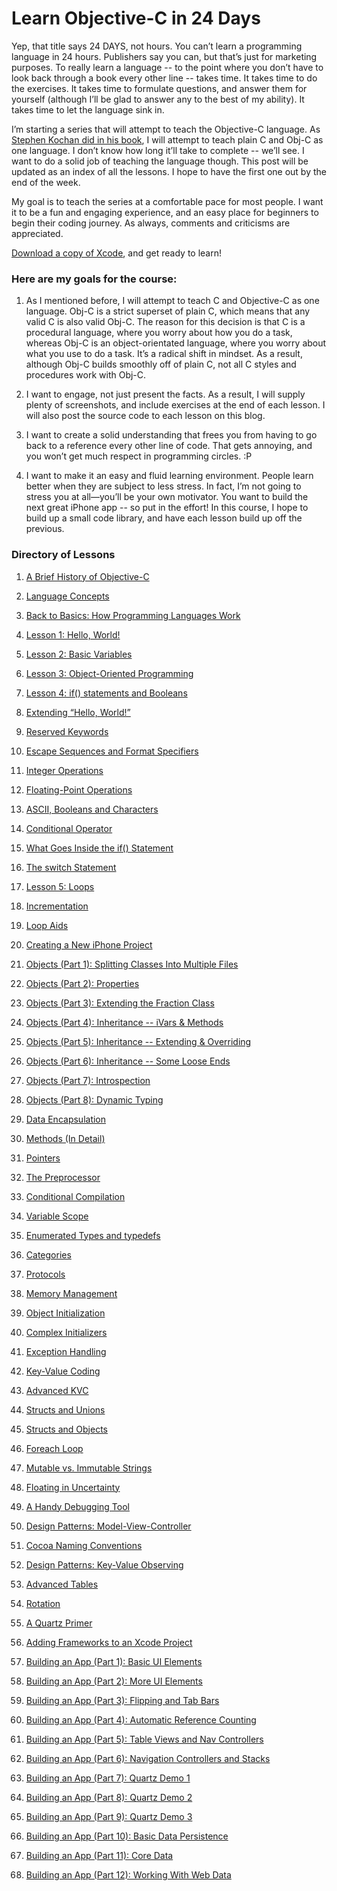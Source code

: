 # Learn Objective-C in 24 Days

Yep, that title says 24 DAYS, not hours. You can’t learn a programming language in 24 hours. Publishers say you can, but that’s just for marketing purposes. To really learn a language -- to the point where you don’t have to look back through a book every other line -- takes time. It takes time to do the exercises. It takes time to formulate questions, and answer them for yourself (although I’ll be glad to answer any to the best of my ability). It takes time to let the language sink in.

I’m starting a series that will attempt to teach the Objective-C language. As [Stephen Kochan did in his book](https://www.amazon.com/Programming-Objective-C-2-0-Stephen-Kochan/dp/0321566157/), I will attempt to teach plain C and Obj-C as one language. I don’t know how long it’ll take to complete -- we’ll see. I want to do a solid job of teaching the language though. This post will be updated as an index of all the lessons. I hope to have the first one out by the end of the week.

My goal is to teach the series at a comfortable pace for most people. I want it to be a fun and engaging experience, and an easy place for beginners to begin their coding journey. As always, comments and criticisms are appreciated.

[Download a copy of Xcode](https://developer.apple.com/xcode/downloads/), and get ready to learn!

### Here are my goals for the course:

1. As I mentioned before, I will attempt to teach C and Objective-C as one language. Obj-C is a strict superset of plain C, which means that any valid C is also valid Obj-C. The reason for this decision is that C is a procedural language, where you worry about how you do a task, whereas Obj-C is an object-orientated language, where you worry about what you use to do a task. It’s a radical shift in mindset. As a result, although Obj-C builds smoothly off of plain C, not all C styles and procedures work with Obj-C.

2. I want to engage, not just present the facts. As a result, I will supply plenty of screenshots, and include exercises at the end of each lesson. I will also post the source code to each lesson on this blog.

3. I want to create a solid understanding that frees you from having to go back to a reference every other line of code. That gets annoying, and you won’t get much respect in programming circles. :P

4. I want to make it an easy and fluid learning environment. People learn better when they are subject to less stress. In fact, I’m not going to stress you at all—you’ll be your own motivator. You want to build the next great iPhone app -- so put in the effort! In this course, I hope to build up a small code library, and have each lesson build up off the previous.

### Directory of Lessons

1. [A Brief History of Objective-C](37.md)

2. [Language Concepts](39.md)

3. [Back to Basics: How Programming Languages Work](40.md)

4. [Lesson 1: Hello, World!](41.md)

5. [Lesson 2: Basic Variables](42.md)

6. [Lesson 3: Object-Oriented Programming](43.md)

7. [Lesson 4: if() statements and Booleans](44.md)

8. [Extending “Hello, World!”](45.md)

9. [Reserved Keywords](46.md)

10. [Escape Sequences and Format Specifiers](47.md)

11. [Integer Operations](48.md)

12. [Floating-Point Operations](49.md)

13. [ASCII, Booleans and Characters](50.md)

14. [Conditional Operator](51.md)

15. [What Goes Inside the if() Statement](52.md)

16. [The switch Statement](53.md)

17. [Lesson 5: Loops](54.md)

18. [Incrementation](55.md)

19. [Loop Aids](56.md)

20. [Creating a New iPhone Project](57.md)

21. [Objects (Part 1): Splitting Classes Into Multiple Files](58.md)

22. [Objects (Part 2): Properties](59.md)

23. [Objects (Part 3): Extending the Fraction Class](60.md)

24. [Objects (Part 4): Inheritance -- iVars & Methods](61.md)

25. [Objects (Part 5): Inheritance -- Extending & Overriding](62.md)

26. [Objects (Part 6): Inheritance -- Some Loose Ends](63.md)

27. [Objects (Part 7): Introspection](64.md)

28. [Objects (Part 8): Dynamic Typing](65.md)

29. [Data Encapsulation](66.md)

30. [Methods (In Detail)](67.md)

31. [Pointers](68.md)

32. [The Preprocessor](69.md)

33. [Conditional Compilation](70.md)

34. [Variable Scope](71.md)

35. [Enumerated Types and typedefs](72.md)

36. [Categories](73.md)

37. [Protocols](74.md)

38. [Memory Management](75.md)

39. [Object Initialization](76.md)

40. [Complex Initializers](77.md)

41. [Exception Handling](78.md)

42. [Key-Value Coding](79.md)

43. [Advanced KVC](80.md)

44. [Structs and Unions](81.md)

45. [Structs and Objects](82.md)

46. [Foreach Loop](83.md)

47. [Mutable vs. Immutable Strings](84.md)

48. [Floating in Uncertainty](85.md)

49. [A Handy Debugging Tool](86.md)

50. [Design Patterns: Model-View-Controller](87.md)

51. [Cocoa Naming Conventions](88.md)

52. [Design Patterns: Key-Value Observing](89.md)

53. [Advanced Tables](90.md)

54. [Rotation](91.md)

55. [A Quartz Primer](92.md)

56. [Adding Frameworks to an Xcode Project](93.md)

57. [Building an App (Part 1): Basic UI Elements](94.md)

58. [Building an App (Part 2): More UI Elements](95.md)

59. [Building an App (Part 3): Flipping and Tab Bars](96.md)

60. [Building an App (Part 4): Automatic Reference Counting](97.md)

61. [Building an App (Part 5): Table Views and Nav Controllers](98.md)

62. [Building an App (Part 6): Navigation Controllers and Stacks](99.md)

63. [Building an App (Part 7): Quartz Demo 1](100.md)

64. [Building an App (Part 8): Quartz Demo 2](101.md)

65. [Building an App (Part 9): Quartz Demo 3](102.md)

66. [Building an App (Part 10): Basic Data Persistence](103.md)

67. [Building an App (Part 11): Core Data](104.md)

68. [Building an App (Part 12): Working With Web Data](105.md)
